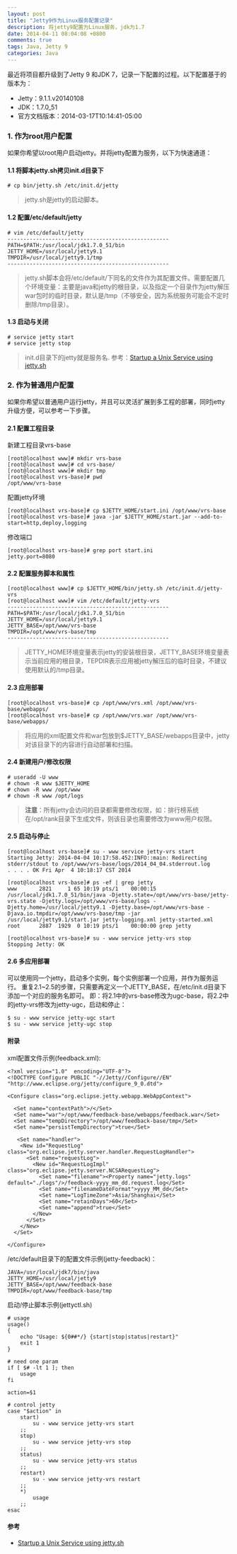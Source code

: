 ```yaml
---
layout: post
title: "Jetty9作为Linux服务配置记录"
description: 将jetty9配置为Linux服务，jdk为1.7
date: 2014-04-11 08:04:08 +0800
comments: true
tags: Java, Jetty 9
categories: Java
---
```


最近将项目都升级到了Jetty 9 和JDK 7，记录一下配置的过程。以下配置基于的版本为：

- Jetty：9.1.1.v20140108
- JDK：1.7.0_51
- 官方文档版本：2014-03-17T10:14:41-05:00

### 1. 作为root用户配置

如果你希望以root用户启动jetty。并将jetty配置为服务，以下为快速通道：

#### 1.1 将脚本jetty.sh拷贝init.d目录下 

	# cp bin/jetty.sh /etc/init.d/jetty

> jetty.sh是jetty的启动脚本。

#### 1.2 配置/etc/default/jetty
	
	# vim /etc/default/jetty
	---------------------------------------------------
	PATH=$PATH:/usr/local/jdk1.7.0_51/bin 
	JETTY_HOME=/usr/local/jetty9.1 
	TMPDIR=/usr/local/jetty9.1/tmp
	---------------------------------------------------

> jetty.sh脚本会将/etc/default/下同名的文件作为其配置文件。需要配置几个环境变量：主要是java和jetty的根目录，以及指定一个目录作为jetty解压war包时的临时目录，默认是/tmp（不够安全，因为系统服务可能会不定时删除/tmp目录）。

#### 1.3 启动与关闭

	# service jetty start
	# service jetty stop

> init.d目录下的jetty就是服务名.
参考：[Startup a Unix Service using jetty.sh](http://www.eclipse.org/jetty/documentation/current/startup-unix-service.html)


### 2. 作为普通用户配置

如果你希望以普通用户运行jetty，并且可以灵活扩展到多工程的部署，同时jetty升级方便，可以参考一下步骤。 

#### 2.1 配置工程目录
	
新建工程目录vrs-base

	[root@localhost www]# mkdir vrs-base
	[root@localhost www]# cd vrs-base/
	[root@localhost www]# mkdir tmp
	[root@localhost vrs-base]# pwd
	/opt/www/vrs-base

配置jetty环境

	[root@localhost vrs-base]# cp $JETTY_HOME/start.ini /opt/www/vrs-base
	[root@localhost vrs-base]# java -jar $JETTY_HOME/start.jar --add-to-start=http,deploy,logging

修改端口

	[root@localhost vrs-base]# grep port start.ini 
	jetty.port=8080	

#### 2.2 配置服务脚本和属性

	[root@localhost www]# cp $JETTY_HOME/bin/jetty.sh /etc/init.d/jetty-vrs
	[root@localhost www]# vim /etc/default/jetty-vrs
	---------------------------------------------------
	PATH=$PATH:/usr/local/jdk1.7.0_51/bin 
	JETTY_HOME=/usr/local/jetty9.1 
	JETTY_BASE=/opt/www/vrs-base
	TMPDIR=/opt/www/vrs-base/tmp
	---------------------------------------------------

> JETTY_HOME环境变量表示jetty的安装根目录，JETTY_BASE环境变量表示当前应用的根目录，TEPDIR表示应用被jetty解压后的临时目录，不建议使用默认的/tmp目录。

#### 2.3 应用部署

	[root@localhost vrs-base]# cp /opt/www/vrs.xml /opt/www/vrs-base/webapps/
	[root@localhost vrs-base]# cp /opt/www/vrs.war /opt/www/vrs-base/webapps/

> 将应用的xml配置文件和war包放到$JETTY_BASE/webapps目录中，jetty对该目录下的内容进行自动部署和扫描。

#### 2.4 新建用户/修改权限

	# useradd -U www 
	# chown -R www $JETTY_HOME
	# chown -R www /opt/www
	# chown -R www /opt/logs

> **注意**：所有jetty会访问的目录都需要修改权限，如：排行榜系统在/opt/rank目录下生成文件，则该目录也需要修改为www用户权限。
	
#### 2.5 启动与停止

	[root@localhost vrs-base]# su - www service jetty-vrs start
	Starting Jetty: 2014-04-04 10:17:58.452:INFO::main: Redirecting stderr/stdout to /opt/www/vrs-base/logs/2014_04_04.stderrout.log
	. . . . OK Fri Apr  4 10:18:17 CST 2014 

	[root@localhost vrs-base]# ps -ef | grep jetty
	www       2821     1 65 10:19 pts/1    00:00:15 /usr/local/jdk1.7.0_51/bin/java -Djetty.state=/opt/www/vrs-base/jetty-vrs.state -Djetty.logs=/opt/www/vrs-base/logs -Djetty.home=/usr/local/jetty9.1 -Djetty.base=/opt/www/vrs-base -Djava.io.tmpdir=/opt/www/vrs-base/tmp -jar /usr/local/jetty9.1/start.jar jetty-logging.xml jetty-started.xml
	root      2887  1929  0 10:19 pts/1    00:00:00 grep jetty

	[root@localhost vrs-base]# su - www service jetty-vrs stop
	Stopping Jetty: OK

#### 2.6 多应用部署

可以使用同一个jetty，启动多个实例，每个实例部署一个应用，并作为服务运行。
重复2.1~2.5的步骤，只需要再定义一个JETTY_BASE，在/etc/init.d目录下添加一个对应的服务名即可。
即：将2.1中的vrs-base修改为ugc-base，将2.2中的jetty-vrs修改为jetty-ugc，启动和停止：

	$ su - www service jetty-ugc start
	$ su - www service jetty-ugc stop

#### 附录

xml配置文件示例(feedback.xml):

	<?xml version="1.0"  encoding="UTF-8"?>
	<!DOCTYPE Configure PUBLIC "-//Jetty//Configure//EN" "http://www.eclipse.org/jetty/configure_9_0.dtd">

	<Configure class="org.eclipse.jetty.webapp.WebAppContext">

	  <Set name="contextPath">/</Set>
	  <Set name="war">/opt/www/feedback-base/webapps/feedback.war</Set>
	  <Set name="tempDirectory">/opt/www/feedback-base/tmp</Set>
	  <Set name="persistTempDirectory">true</Set>

	   <Set name="handler">
		<New id="RequestLog" class="org.eclipse.jetty.server.handler.RequestLogHandler">
		  <Set name="requestLog">
			<New id="RequestLogImpl" class="org.eclipse.jetty.server.NCSARequestLog">
			  <Set name="filename"><Property name="jetty.logs" default="./logs"/>/feedback-yyyy_mm_dd.request.log</Set>
			  <Set name="filenameDateFormat">yyyy_MM_dd</Set>
			  <Set name="LogTimeZone">Asia/Shanghai</Set>
			  <Set name="retainDays">60</Set>
			  <Set name="append">true</Set>
			</New>
		  </Set>
		</New>
	  </Set>

	</Configure>

/etc/default目录下的配置文件示例(jetty-feedback)：

	JAVA=/usr/local/jdk7/bin/java
	JETTY_HOME=/usr/local/jetty9
	JETTY_BASE=/opt/www/feedback-base
	TMPDIR=/opt/www/feedback-base/tmp	

启动/停止脚本示例(jettyctl.sh)

	# usage
	usage()
	{
		echo "Usage: ${0##*/} {start|stop|status|restart}"
		exit 1
	}

	# need one param
	if [ $# -lt 1 ]; then
		usage
	fi

	action=$1

	# control jetty
	case "$action" in
		start)
			su - www service jetty-vrs start
		;;
		stop)
			su - www service jetty-vrs stop
		;;
		status)
			su - www service jetty-vrs status
		;;
		restart)
			su - www service jetty-vrs restart
		;;
		*)  
			usage
		;;
	esac

#### 参考
	
+ [Startup a Unix Service using jetty.sh](http://www.eclipse.org/jetty/documentation/current/startup-unix-service.html)

